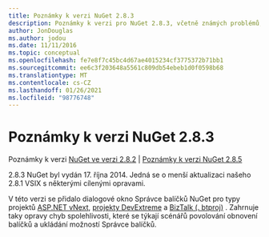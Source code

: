 ```yaml
---
title: Poznámky k verzi NuGet 2.8.3
description: Poznámky k verzi pro NuGet 2.8.3, včetně známých problémů, oprav chyb, přidaných funkcí a chcete odeslat obecnou.
author: JonDouglas
ms.author: jodou
ms.date: 11/11/2016
ms.topic: conceptual
ms.openlocfilehash: fe7e8f7c45bc4d67ae4015234cf3775372b71bb1
ms.sourcegitcommit: ee6c3f203648a5561c809db54ebeb1d0f0598b68
ms.translationtype: MT
ms.contentlocale: cs-CZ
ms.lasthandoff: 01/26/2021
ms.locfileid: "98776748"
---
```

# <a name="nuget-283-release-notes"></a>Poznámky k verzi NuGet 2.8.3

Poznámky k verzi [NuGet ve verzi 2.8.2](../release-notes/nuget-2.8.2.md)  |  [Poznámky k verzi NuGet 2.8.5](../release-notes/nuget-2.8.5.md)

2.8.3 NuGet byl vydán 17. října 2014. Jedná se o menší aktualizaci našeho 2.8.1 VSIX s některými cílenými opravami.

V této verzi se přidalo dialogové okno Správce balíčků NuGet pro typy projektů [ASP.NET vNext](http://www.asp.net/vnext), [projekty DevExtreme](http://js.devexpress.com/) a [BizTalk (. btproj)](/biztalk/core/developing-biztalk-server-applications) . Zahrnuje taky opravy chyb spolehlivosti, které se týkají scénářů povolování obnovení balíčků a ukládání možností Správce balíčků.
